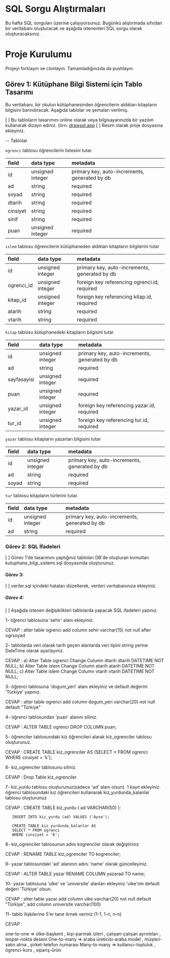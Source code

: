 # SQL Sorgu Alıştırmaları

Bu hafta SQL sorguları üzerine çalışıyorsunuz. Bugünkü alıştırmada sıfırdan bir veritabanı oluşturacak ve aşağıda istenenleri SQL sorgu olarak oluşturacaksınız.

# Proje Kurulumu

Projeyi forklayın ve clonlayın. Tamamladığınızda da pushlayın.

## Görev 1: Kütüphane Bilgi Sistemi için Tablo Tasarımı

Bu veritabanı, bir okulun kütüphanesinden öğrencilerin aldıkları kitapların bilgisini barındıracak.
Aşağıda tablolar ve şemaları verilmiş.

[ ] Bu tabloların tasarımını online olarak veya bilgisayarınızda bir yazılım kullanarak dizayn ediniz. (örn: [drawsql.app](https://drawsql.app/)
[ ] Resim olarak proje dosyasına ekleyiniz.

-- Tablolar

`ogrenci` tablosu öğrencilerin listesini tutar.

| field    | data type        | metadata                                      |
| :------- | :--------------- | :-------------------------------------------- |
| id       | unsigned integer | primary key, auto-increments, generated by db |
| ad       | string           | required                                      |
| soyad    | string           | required                                      |
| dtarih   | string           | required                                      |
| cinsiyet | string           | required                                      |
| sinif    | string           | required                                      |
| puan     | unsigned integer | required                                      |

`islem` tablosu öğrencilerin kütüphaneden aldıkları kitapların bilgilerini tutar

| field      | data type        | metadata                                      |
| :--------- | :--------------- | :-------------------------------------------- |
| id         | unsigned integer | primary key, auto-increments, generated by db |
| ogrenci_id | unsigned integer | foreign key referencing ogrenci.id, required  |
| kitap_id   | unsigned integer | foreign key referencing kitap.id, required    |
| atarih     | string           | required                                      |
| vtarih     | string           | required                                      |

`kitap` tablosu kütüphanedeki kitapların bilgisini tutar

| field       | data type        | metadata                                      |
| :---------- | :--------------- | :-------------------------------------------- |
| id          | unsigned integer | primary key, auto-increments, generated by db |
| ad          | string           | required                                      |
| sayfasayisi | unsigned integer | required                                      |
| puan        | unsigned integer | required                                      |
| yazar_id    | unsigned integer | foreign key referencing yazar.id, required    |
| tur_id      | unsigned integer | foreign key referencing tur.id, required      |

`yazar` tablosu kitapların yazarları bilgisini tutar

| field | data type        | metadata                                      |
| :---- | :--------------- | :-------------------------------------------- |
| id    | unsigned integer | primary key, auto-increments, generated by db |
| ad    | string           | required                                      |
| soyad | string           | required                                      |

`tur` tablosu kitapların türlerini tutar.

| field | data type        | metadata                                      |
| :---- | :--------------- | :-------------------------------------------- |
| id    | unsigned integer | primary key, auto-increments, generated by db |
| ad    | string           | required                                      |

### Görev 2: SQL İfadeleri

[ ] Görev 1'de tasarımını yaptığınız tabloları DB'de oluşturan komutları kutuphane_bilgi_sistemi.sql dosyasında oluşturunuz.

#### Görev 3:

[ ] veriler.sql içindeki hataları düzelterek, verileri veritabanınıza ekleyiniz.

##### Görev 4:

[ ] Aşağıda istenen değişiklikleri tablolarda yapacak SQL ifadeleri yazınız.

1- öğrenci tablosuna 'sehir' alanı ekleyiniz.

CEVAP : alter table ogrenci add column sehir varchar(15) not null after ogrsoyad

2- tablolarda veri olarak tarih geçen alanlarda veri tipini string yerine DateTime olarak ayarlayınız.

CEVAP : a) Alter Table ogrenci Change Column dtarih dtarih DATETIME NOT NULL; b) Alter Table islem Change Column atarih atarih DATETIME NOT NULL; c) Alter Table islem Change Column vtarih vtarih DATETIME NOT NULL;

3- öğrenci tablosuna 'dogum_yeri' alanı ekleyiniz ve default değerini 'Türkiye' yapınız.

CEVAP : alter table ogrenci add column dogum_yeri varchar(20) not null default "Türkiye"

4- öğrenci tablosundan 'puan' alanını siliniz.

CEVAP : ALTER TABLE ogrenci DROP COLUMN puan;

5- öğrenciler tablosundaki kiz öğrencileri alarak kiz_ogrenciler tablosu oluşturunuz.

CEVAP : CREATE TABLE kiz_ogrenciler AS (SELECT \* FROM ogrenci WHERE cinsiyet = 'k');

6- kiz_ogrenciler tablosunu siliniz.

CEVAP : Drop Table kiz_ogrenciler

7- kiz_yurdu tablosu oluşturunuz(sadece 'ad' alanı olsun). 1 kayıt ekleyiniz. öğrenci tablosundaki kız öğrencileri kullanarak kiz_yurdunda_kalanlar tablosu oluşturunuz

CEVAP : CREATE TABLE kiz_yurdu ( ad VARCHAR(50) );

       INSERT INTO kiz_yurdu (ad) VALUES ('Ayse');

       CREATE TABLE kiz_yurdunda_kalanlar AS
       SELECT * FROM ogrenci
       WHERE cinsiyet = 'K';

8- kiz_ogrenciler tablosunun adını kogrenciler olarak değiştiriniz

CEVAP : RENAME TABLE kiz_ogrenciler TO kogrenciler;

9- yazar tablosundaki 'ad' alanının adını 'name' olarak güncelleyiniz.

CEVAP : ALTER TABLE yazar RENAME COLUMN yazarad TO name;

10- yazar tablosuna 'ulke' ve 'universite' alanları ekleyiniz 'ulke'nin default değeri 'Türkiye' olsun.

CEVAP : alter table yazar add column ulke varchar(20) not null default "Türkiye", add column universite varchar(100)

11- tablo ilişkilerine 5'er tane örnek veriniz (1-1, 1-n, n-n)

CEVAP :

one-to-one => ülke-başkent , kişi-parmak izleri , çalışan-çalışan ayrıntıları , leopar-nokta deseni
One-to-many => araba üreticisi-araba model , müşteri-satın alma , şirket-telefon numarası
Many-to-many => kullanıcı-topluluk , ögrenci-kurs , sipariş-ürün
